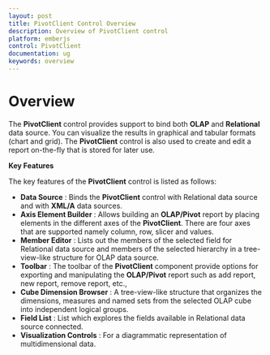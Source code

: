 ```yaml
---
layout: post
title: PivotClient Control Overview 
description: Overview of PivotClient control 
platform: emberjs
control: PivotClient
documentation: ug
keywords: overview
---
```


# Overview

The **PivotClient** control provides support to bind both **OLAP** and **Relational** data source. You can visualize the results in graphical and tabular formats (chart and grid). The **PivotClient** control is also used to create and edit a report on-the-fly that is stored for later use.

**Key Features**

The key features of the **PivotClient** control is listed as follows:

* **Data Source** : Binds the **PivotClient** control with Relational data source and with **XML/A** data sources.
* **Axis Element Builder** : Allows building an **OLAP/Pivot** report by placing elements in the different axes of the **PivotClient**. There are four axes that are supported namely column, row, slicer and values.
* **Member Editor** : Lists out the members of the selected field for Relational data source and members of the selected hierarchy in a tree-view-like structure for OLAP data source.
* **Toolbar** : The toolbar of the **PivotClient** component provide options for exporting and manipulating the **OLAP/Pivot** report such as add report, new report, remove report, etc.,
* **Cube Dimension Browser** : A tree-view-like structure that organizes the dimensions, measures and named sets from the selected OLAP cube into independent logical groups.
* **Field List** : List which explores the fields available in Relational data source connected.
* **Visualization Controls** : For a diagrammatic representation of multidimensional data.
